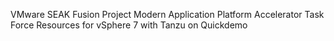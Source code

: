 VMware SEAK Fusion Project
Modern Application Platform Accelerator Task Force
Resources for vSphere 7 with Tanzu on Quickdemo  
